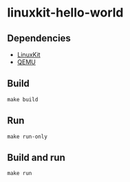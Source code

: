 # linuxkit-hello-world

## Dependencies

* [LinuxKit](https://github.com/linuxkit/linuxkit)
* [QEMU](https://github.com/qemu/QEMU)

## Build

```
make build
```

## Run

```
make run-only
```

## Build and run

```
make run
```
